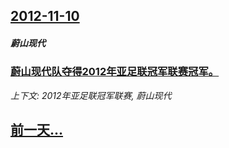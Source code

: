 ## [2012-11-10](/news/2012/11/10/index.md)

##### 蔚山现代
### [蔚山现代队夺得2012年亚足联冠军联赛冠军。](/news/2012/11/10/蔚山现代队夺得2012年亚足联冠军联赛冠军.md)
_上下文: 2012年亚足联冠军联赛, 蔚山现代_

## [前一天...](/news/2012/11/8/index.md)


